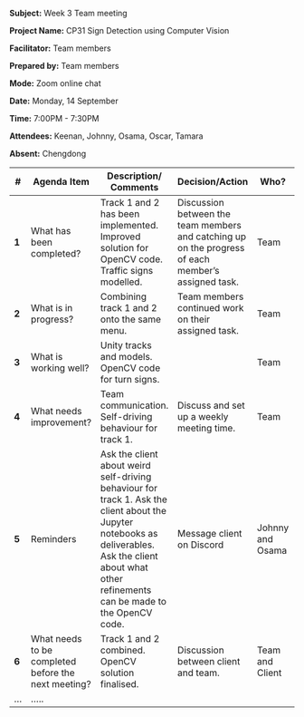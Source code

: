 **Subject:** Week 3 Team meeting

**Project Name:** CP31 Sign Detection using Computer Vision

**Facilitator:** Team members

**Prepared by:** Team members

**Mode:** Zoom online chat

**Date:** Monday, 14 September

**Time:** 7:00PM - 7:30PM

**Attendees:** Keenan, Johnny, Osama, Oscar, Tamara

**Absent:** Chengdong

| **#** | **Agenda Item** | **Description/ Comments** | **Decision/Action** | **Who?** | **Items for escalation** |
| --- | --- | --- | --- | --- | --- |
| **1** | What has been completed? | Track 1 and 2 has been implemented. Improved solution for OpenCV code. Traffic signs modelled. | Discussion between the team members and catching up on the progress of each member’s assigned task. | Team  | None |
| **2** | What is in progress? | Combining track 1 and 2 onto the same menu. | Team members continued work on their assigned task. | Team | None |
| **3** | What is working well? | Unity tracks and models. OpenCV code for turn signs. |   | Team | None |
| **4** | What needs improvement? | Team communication. Self-driving behaviour for track 1. | Discuss and set up a weekly meeting time. | Team | Weekly meeting timing |
| **5** | Reminders | Ask the client about weird self-driving behaviour for track 1. Ask the client about the Jupyter notebooks as deliverables. Ask the client about what other refinements can be made to the OpenCV code. | Message client on Discord | Johnny and Osama | Importance of Jupyter notebooks. |
| **6** | What needs to be completed before the next meeting? | Track 1 and 2 combined. OpenCV solution finalised. | Discussion between client and team. | Team and Client |   |
| … | …..  |   |   |   |   |